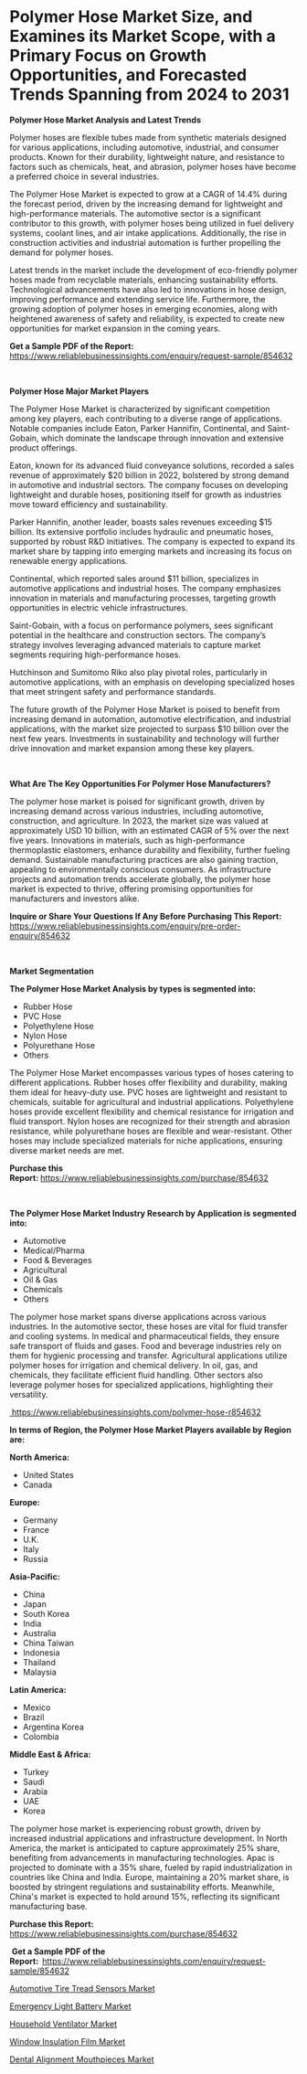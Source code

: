 <p><h1>Polymer Hose Market Size, and Examines its Market Scope, with a Primary Focus on Growth Opportunities, and Forecasted Trends Spanning from 2024 to 2031</h1></p><p><strong>Polymer Hose Market Analysis and Latest Trends</strong></p>
<p><p>Polymer hoses are flexible tubes made from synthetic materials designed for various applications, including automotive, industrial, and consumer products. Known for their durability, lightweight nature, and resistance to factors such as chemicals, heat, and abrasion, polymer hoses have become a preferred choice in several industries.</p><p>The Polymer Hose Market is expected to grow at a CAGR of 14.4% during the forecast period, driven by the increasing demand for lightweight and high-performance materials. The automotive sector is a significant contributor to this growth, with polymer hoses being utilized in fuel delivery systems, coolant lines, and air intake applications. Additionally, the rise in construction activities and industrial automation is further propelling the demand for polymer hoses.</p><p>Latest trends in the market include the development of eco-friendly polymer hoses made from recyclable materials, enhancing sustainability efforts. Technological advancements have also led to innovations in hose design, improving performance and extending service life. Furthermore, the growing adoption of polymer hoses in emerging economies, along with heightened awareness of safety and reliability, is expected to create new opportunities for market expansion in the coming years.</p></p>
<p><strong>Get a Sample PDF of the Report:&nbsp;</strong> <a href="https://www.reliablebusinessinsights.com/enquiry/request-sample/854632?utm_campaign=904&utm_medium=2&utm_source=Github&utm_content=ia&utm_term=11112024&utm_id=polymer-hose">https://www.reliablebusinessinsights.com/enquiry/request-sample/854632</a></p>
<p>&nbsp;</p>
<p><strong>Polymer Hose Major Market Players</strong></p>
<p><p>The Polymer Hose Market is characterized by significant competition among key players, each contributing to a diverse range of applications. Notable companies include Eaton, Parker Hannifin, Continental, and Saint-Gobain, which dominate the landscape through innovation and extensive product offerings.</p><p>Eaton, known for its advanced fluid conveyance solutions, recorded a sales revenue of approximately $20 billion in 2022, bolstered by strong demand in automotive and industrial sectors. The company focuses on developing lightweight and durable hoses, positioning itself for growth as industries move toward efficiency and sustainability.</p><p>Parker Hannifin, another leader, boasts sales revenues exceeding $15 billion. Its extensive portfolio includes hydraulic and pneumatic hoses, supported by robust R&D initiatives. The company is expected to expand its market share by tapping into emerging markets and increasing its focus on renewable energy applications.</p><p>Continental, which reported sales around $11 billion, specializes in automotive applications and industrial hoses. The company emphasizes innovation in materials and manufacturing processes, targeting growth opportunities in electric vehicle infrastructures.</p><p>Saint-Gobain, with a focus on performance polymers, sees significant potential in the healthcare and construction sectors. The company’s strategy involves leveraging advanced materials to capture market segments requiring high-performance hoses.</p><p>Hutchinson and Sumitomo Riko also play pivotal roles, particularly in automotive applications, with an emphasis on developing specialized hoses that meet stringent safety and performance standards.</p><p>The future growth of the Polymer Hose Market is poised to benefit from increasing demand in automation, automotive electrification, and industrial applications, with the market size projected to surpass $10 billion over the next few years. Investments in sustainability and technology will further drive innovation and market expansion among these key players.</p></p>
<p>&nbsp;</p>
<p><strong>What Are The Key Opportunities For Polymer Hose Manufacturers?</strong></p>
<p><p>The polymer hose market is poised for significant growth, driven by increasing demand across various industries, including automotive, construction, and agriculture. In 2023, the market size was valued at approximately USD 10 billion, with an estimated CAGR of 5% over the next five years. Innovations in materials, such as high-performance thermoplastic elastomers, enhance durability and flexibility, further fueling demand. Sustainable manufacturing practices are also gaining traction, appealing to environmentally conscious consumers. As infrastructure projects and automation trends accelerate globally, the polymer hose market is expected to thrive, offering promising opportunities for manufacturers and investors alike.</p></p>
<p><strong>Inquire or Share Your Questions If Any Before Purchasing This Report:</strong> <a href="https://www.reliablebusinessinsights.com/enquiry/pre-order-enquiry/854632?utm_campaign=904&utm_medium=2&utm_source=Github&utm_content=ia&utm_term=11112024&utm_id=polymer-hose">https://www.reliablebusinessinsights.com/enquiry/pre-order-enquiry/854632</a></p>
<p>&nbsp;</p>
<p><strong>Market Segmentation</strong></p>
<p><strong>The Polymer Hose Market Analysis by types is segmented into:</strong></p>
<p><ul><li>Rubber Hose</li><li>PVC Hose</li><li>Polyethylene Hose</li><li>Nylon Hose</li><li>Polyurethane Hose</li><li>Others</li></ul></p>
<p><p>The Polymer Hose Market encompasses various types of hoses catering to different applications. Rubber hoses offer flexibility and durability, making them ideal for heavy-duty use. PVC hoses are lightweight and resistant to chemicals, suitable for agricultural and industrial applications. Polyethylene hoses provide excellent flexibility and chemical resistance for irrigation and fluid transport. Nylon hoses are recognized for their strength and abrasion resistance, while polyurethane hoses are flexible and wear-resistant. Other hoses may include specialized materials for niche applications, ensuring diverse market needs are met.</p></p>
<p><strong>Purchase this Report:&nbsp;</strong><a href="https://www.reliablebusinessinsights.com/purchase/854632?utm_campaign=904&utm_medium=2&utm_source=Github&utm_content=ia&utm_term=11112024&utm_id=polymer-hose">https://www.reliablebusinessinsights.com/purchase/854632</a></p>
<p>&nbsp;</p>
<p><strong>The Polymer Hose Market Industry Research by Application is segmented into:</strong></p>
<p><ul><li>Automotive</li><li>Medical/Pharma</li><li>Food & Beverages</li><li>Agricultural</li><li>Oil & Gas</li><li>Chemicals</li><li>Others</li></ul></p>
<p><p>The polymer hose market spans diverse applications across various industries. In the automotive sector, these hoses are vital for fluid transfer and cooling systems. In medical and pharmaceutical fields, they ensure safe transport of fluids and gases. Food and beverage industries rely on them for hygienic processing and transfer. Agricultural applications utilize polymer hoses for irrigation and chemical delivery. In oil, gas, and chemicals, they facilitate efficient fluid handling. Other sectors also leverage polymer hoses for specialized applications, highlighting their versatility.</p></p>
<p><a href="https://www.reliablebusinessinsights.com/polymer-hose-r854632?utm_campaign=904&utm_medium=2&utm_source=Github&utm_content=ia&utm_term=11112024&utm_id=polymer-hose">&nbsp;https://www.reliablebusinessinsights.com/polymer-hose-r854632</a></p>
<p><strong>In terms of Region, the Polymer Hose Market Players available by Region are:</strong></p>
<p>
    <p> <strong> North America: </strong>
        <ul>
            <li>United States</li>
            <li>Canada</li>
        </ul>
        </p> 
    <p> <strong> Europe: </strong>
        <ul>
            <li>Germany</li>
            <li>France</li>
            <li>U.K.</li>
            <li>Italy</li>
            <li>Russia</li>
        </ul>
        </p> 
    <p> <strong> Asia-Pacific: </strong>
        <ul>
            <li>China</li>
            <li>Japan</li>
            <li>South Korea</li>
            <li>India</li>
            <li>Australia</li>
            <li>China Taiwan</li>
            <li>Indonesia</li>
            <li>Thailand</li>
            <li>Malaysia</li>
        </ul>
        </p> 
    <p> <strong> Latin America: </strong>
        <ul>
            <li>Mexico</li>
            <li>Brazil</li>
            <li>Argentina Korea</li>
            <li>Colombia</li>
        </ul>
        </p> 
    <p> <strong> Middle East & Africa: </strong>
        <ul>
            <li>Turkey</li>
            <li>Saudi</li>
            <li>Arabia</li>
            <li>UAE</li>
            <li>Korea</li>
        </ul>
    </p>
    </p>
<p><p>The polymer hose market is experiencing robust growth, driven by increased industrial applications and infrastructure development. In North America, the market is anticipated to capture approximately 25% share, benefiting from advancements in manufacturing technologies. Apac is projected to dominate with a 35% share, fueled by rapid industrialization in countries like China and India. Europe, maintaining a 20% market share, is boosted by stringent regulations and sustainability efforts. Meanwhile, China's market is expected to hold around 15%, reflecting its significant manufacturing base.</p></p>
<p><strong>Purchase this Report: </strong><a href="https://www.reliablebusinessinsights.com/purchase/854632?utm_campaign=904&utm_medium=2&utm_source=Github&utm_content=ia&utm_term=11112024&utm_id=polymer-hose">https://www.reliablebusinessinsights.com/purchase/854632</a></p>
<p>&nbsp;<strong>Get a Sample PDF of the Report:&nbsp;&nbsp;</strong><a href="https://www.reliablebusinessinsights.com/enquiry/request-sample/854632?utm_campaign=904&utm_medium=2&utm_source=Github&utm_content=ia&utm_term=11112024&utm_id=polymer-hose">https://www.reliablebusinessinsights.com/enquiry/request-sample/854632</a></p>
<p><strong></strong></p>
<p><p><a href="https://www.linkedin.com/pulse/automotive-tire-tread-sensors-market-essentials-key-players-cqi7c?utm_campaign=904&utm_medium=2&utm_source=Github&utm_content=ia&utm_term=11112024&utm_id=polymer-hose">Automotive Tire Tread Sensors Market</a></p><p><a href="https://github.com/symvarepaci/Market-Research-Report-List-1/blob/main/emergency-light-battery-market.md?utm_campaign=904&utm_medium=2&utm_source=Github&utm_content=ia&utm_term=11112024&utm_id=polymer-hose">Emergency Light Battery Market</a></p><p><a href="https://issuu.com/reportprime-2/docs/household-ventilator-market-size-20_11c88bbb9d4886?utm_campaign=904&utm_medium=2&utm_source=Github&utm_content=ia&utm_term=11112024&utm_id=polymer-hose">Household Ventilator Market</a></p><p><a href="https://github.com/kathlinesadup/Market-Research-Report-List-1/blob/main/window-insulation-film-market.md?utm_campaign=904&utm_medium=2&utm_source=Github&utm_content=ia&utm_term=11112024&utm_id=polymer-hose">Window Insulation Film Market</a></p><p><a href="https://issuu.com/reportprime-2/docs/dental-alignment-mouthpieces-market_6ee62c51826ecb?utm_campaign=904&utm_medium=2&utm_source=Github&utm_content=ia&utm_term=11112024&utm_id=polymer-hose">Dental Alignment Mouthpieces Market</a></p></p>